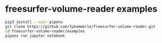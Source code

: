 # freesurfer-volume-reader examples

```sh
pip3 install --user pipenv
git clone https://github.com/fphammerle/freesurfer-volume-reader.git
cd freesurfer-volume-reader/examples
pipenv run jupyter notebook
```
